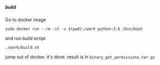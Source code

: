 ##### build

Go to docker image

`sudo docker run --rm -it -v $(pwd):/work python:3.6 /bin/bash`

and run build script

`./work/build.sh`

jump out of docker. it's done.
result is in `binary_get_permissions.tar.gz`